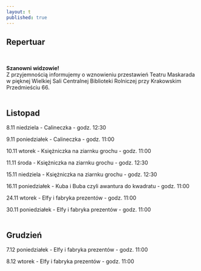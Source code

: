 ```yaml
---
layout: t
published: true
---
```



## Repertuar  

<br />

**Szanowni widzowie!**  
Z przyjemnością informujemy o wznowieniu przestawień Teatru Maskarada  
w pięknej Wielkiej Sali Centralnej Biblioteki Rolniczej przy Krakowskim Przedmieściu 66.
<br /><br />

## Listopad

8.11 niedziela - Calineczka - godz. 12:30  

9.11 poniedziałek - Calineczka - godz. 11:00  

10.11 wtorek - Księżniczka na ziarnku grochu - godz. 11:00  

11.11 środa - Księżniczka na ziarnku grochu - godz. 12:30  

15.11 niedziela - Księżniczka na ziarnku grochu - godz. 12:30  

16.11 poniedziałek - Kuba i Buba czyli awantura do kwadratu - godz. 11:00  

24.11 wtorek - Elfy i fabryka prezentów - godz. 11:00  

30.11 poniedziałek - Elfy i fabryka prezentów - godz. 11:00  
<br />  

## Grudzień

7.12 poniedziałek - Elfy i fabryka prezentów - godz. 11:00  

8.12 wtorek - Elfy i fabryka prezentów - godz. 11:00
